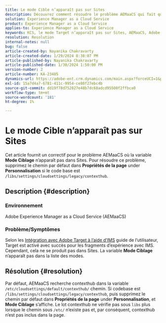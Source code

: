 ```yaml
---
title: Le mode Cible n’apparaît pas sur Sites
description: Découvrez comment résoudre le problème AEMaaCS qui fait que le mode Target n’apparaît pas sur Sites.
solution: Experience Manager as a Cloud Service
product: Experience Manager as a Cloud Service
applies-to: Experience Manager as a Cloud Service
keywords: KCS, le mode Target n’apparaît pas sur Sites, AEMaaCS, Adobe Experience Manager en tant que service cloud
resolution: Resolution
internal-notes: null
bug: false
article-created-by: Nayanika Chakravarty
article-created-date: 1/29/2024 8:38:07 PM
article-published-by: Nayanika Chakravarty
article-published-date: 1/30/2024 1:50:00 PM
version-number: 2
article-number: KA-23485
dynamics-url: https://adobe-ent.crm.dynamics.com/main.aspx?forceUCI=1&pagetype=entityrecord&etn=knowledgearticle&id=1b33174b-e6be-ee11-9079-6045bd006149
exl-id: 15a7d4a7-6781-411c-9954-ce80f27ebc4b
source-git-commit: dd19f78d752827e48b7dc68adcd95500f2ffbca0
workflow-type: tm+mt
source-wordcount: '181'
ht-degree: 1%

---
```


# Le mode Cible n’apparaît pas sur Sites


Cet article fournit un correctif pour le problème AEMaaCS où la variable <b>Mode Ciblage</b> n’apparaît pas dans Sites. Pour résoudre ce problème, supprimez le chemin par défaut dans <b>Propriétés de la page</b> under <b>Personnalisation</b> si le code base est `/libs/settings/cloudsettings/legacy/contexthub`.

## Description {#description}


### Environnement

Adobe Experience Manager as a Cloud Service (AEMaaCS)

### Problème/Symptômes

Selon les [Intégration avec Adobe Target à l’aide d’IMS](https://experienceleague.adobe.com/docs/experience-manager-65/content/sites/administering/integration/integration-target-ims.html) guide de l’utilisateur, Target est activé avec succès pour les fragments d’expérience avec IMS. Cependant, cela ne se produit pas dans Sites. La variable <b>Mode Ciblage</b> n’apparaît pas dans la liste des modes.


## Résolution {#resolution}


Par défaut, AEMaaCS recherche contexthub dans la variable `/etc/cloudsettings/default/contexthub/` chemin. Si codebase est `/libs/settings/cloudsettings/legacy/contexthub`, puis supprimez le chemin par défaut dans <b>Propriétés de la page</b> under <b>Personnalisation</b>, et <b>Mode Ciblage</b> s’affiche. Le lot contexthub ne vérifie pas sous `libs` plus lorsque le chemin sous `/etc/` n’existe pas et, par conséquent, contexthub n’est pas inclus dans la page.
